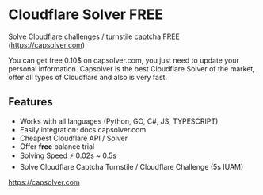# Cloudflare Solver FREE
Solve Cloudflare challenges / turnstile captcha FREE (https://capsolver.com)

You can get free 0.10$ on capsolver.com, you just need to update your personal information.
Capsolver is the best Cloudflare Solver of the market, offer all types of Cloudflare and also is very fast.
## Features
- Works with all languages (Python, GO, C#, JS, TYPESCRIPT)
- Easily integration: docs.capsolver.com
- Cheapest Cloudflare API / Solver
- Offer **free** balance trial
- Solving Speed ⚡ 0.02s ~ 0.5s
- Solve Cloudflare Captcha Turnstile / Cloudflare Challenge (5s IUAM) 

https://capsolver.com
  
  
  
 
 






